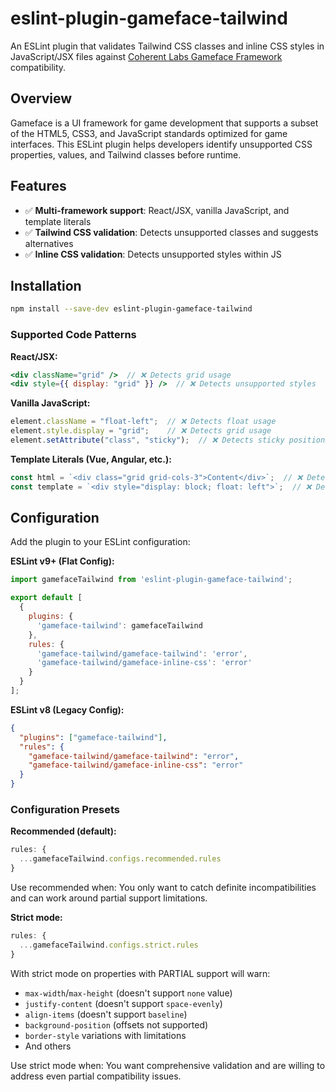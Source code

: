 # eslint-plugin-gameface-tailwind

An ESLint plugin that validates Tailwind CSS classes and inline CSS styles in JavaScript/JSX files against [Coherent Labs Gameface Framework](https://docs.coherent-labs.com/cpp-gameface/) compatibility.

## Overview

Gameface is a UI framework for game development that supports a subset of the HTML5, CSS3, and JavaScript standards optimized for game interfaces. This ESLint plugin helps developers identify unsupported CSS properties, values, and Tailwind classes before runtime.

## Features

- ✅ **Multi-framework support**: React/JSX, vanilla JavaScript, and template literals
- ✅ **Tailwind CSS validation**: Detects unsupported classes and suggests alternatives
- ✅ **Inline CSS validation**: Detects unsupported styles within JS

## Installation

```bash
npm install --save-dev eslint-plugin-gameface-tailwind
```

### Supported Code Patterns

**React/JSX:**
```jsx
<div className="grid" />  // ❌ Detects grid usage
<div style={{ display: "grid" }} />  // ❌ Detects unsupported styles
```

**Vanilla JavaScript:**
```javascript
element.className = "float-left";  // ❌ Detects float usage
element.style.display = "grid";    // ❌ Detects grid usage
element.setAttribute("class", "sticky");  // ❌ Detects sticky positioning
```

**Template Literals (Vue, Angular, etc.):**
```javascript
const html = `<div class="grid grid-cols-3">Content</div>`;  // ❌ Detects grid in templates
const template = `<div style="display: block; float: left">`;  // ❌ Detects unsupported styles
```

## Configuration

Add the plugin to your ESLint configuration:

**ESLint v9+ (Flat Config):**
```javascript
import gamefaceTailwind from 'eslint-plugin-gameface-tailwind';

export default [
  {
    plugins: {
      'gameface-tailwind': gamefaceTailwind
    },
    rules: {
      'gameface-tailwind/gameface-tailwind': 'error',
      'gameface-tailwind/gameface-inline-css': 'error'
    }
  }
];
```

**ESLint v8 (Legacy Config):**
```json
{
  "plugins": ["gameface-tailwind"],
  "rules": {
    "gameface-tailwind/gameface-tailwind": "error",
    "gameface-tailwind/gameface-inline-css": "error"
  }
}
```

### Configuration Presets

**Recommended (default):**
```javascript
rules: {
  ...gamefaceTailwind.configs.recommended.rules
}
```

Use recommended when: You only want to catch definite incompatibilities and can work around partial support limitations.

**Strict mode:**
```javascript
rules: {
  ...gamefaceTailwind.configs.strict.rules
}
```

With strict mode on properties with PARTIAL support will warn:

- `max-width`/`max-height` (doesn't support `none` value)
- `justify-content` (doesn't support `space-evenly`)
- `align-items` (doesn't support `baseline`)
- `background-position` (offsets not supported)
- `border-style` variations with limitations
- And others

Use strict mode when: You want comprehensive validation and are willing to address even partial compatibility issues.